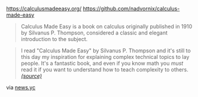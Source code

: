 https://calculusmadeeasy.org/
https://github.com/nadvornix/calculus-made-easy

> Calculus Made Easy is a book on calculus originally published in 1910 by Silvanus P. Thompson, considered a classic and elegant introduction to the subject.

> I read "Calculus Made Easy" by Silvanus P. Thompson and it's still to this day my inspiration for explaining complex technical topics to lay people. It's a fantastic book, and even if you know math you _must_ read it if you want to understand how to teach complexity to others. _[(source)](http://news.ycombinator.com/item?id=1299805)_

via [news.yc](https://news.ycombinator.com/item?id=40081541)